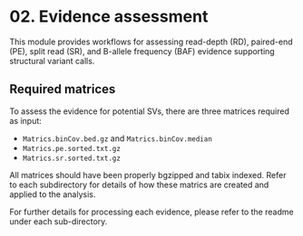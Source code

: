 # 02. Evidence assessment

This module provides workflows for assessing read-depth (RD), paired-end (PE),
split read (SR), and B-allele frequency (BAF) evidence supporting structural
variant calls.

## Required matrices
To assess the evidence for potential SVs, there are three matrices required as input:
* `Matrics.binCov.bed.gz` and `Matrics.binCov.median`
* `Matrics.pe.sorted.txt.gz`
* `Matrics.sr.sorted.txt.gz`

All matrices should have been properly bgzipped and tabix indexed. Refer to each subdirectory for details of how these matrics are created and applied to the analysis.

For further details for processing each evidence, please refer to the readme under each sub-directory.
